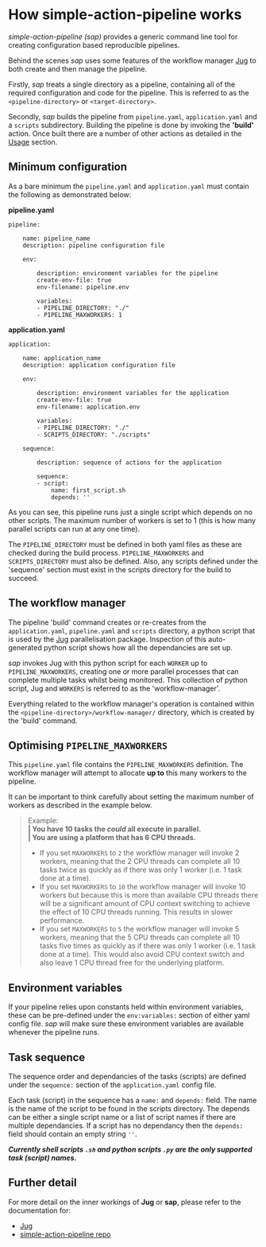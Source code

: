 # How simple-action-pipeline works

*simple-action-pipeline (sap)* provides a generic command line tool for creating configuration based reproducible pipelines.  

Behind the scenes *sap* uses some features of the workflow manager [Jug](https://github.com/luispedro/jug) to both create and then manage the pipeline.  

Firstly, *sap* treats a single directory as a pipeline, containing all of the required configuration and code for the pipeline. This is referred to as the `<pipeline-directory>` or `<target-directory>`.  

Secondly, *sap* builds the pipeline from `pipeline.yaml`, `application.yaml` and a `scripts` subdirectory. Building the pipeline is done by invoking the **'build'** action. Once built there are a number of other actions as detailed in the [Usage](using.md) section.

## Minimum configuration
As a bare minimum the `pipeline.yaml` and `application.yaml` must contain the following as demonstrated below:

**pipeline.yaml**

    pipeline:

        name: pipeline_name
        description: pipeline configuration file

        env:

            description: environment variables for the pipeline
            create-env-file: true
            env-filename: pipeline.env

            variables:
            - PIPELINE_DIRECTORY: "./"
            - PIPELINE_MAXWORKERS: 1

**application.yaml**

    application:

        name: application_name
        description: application configuration file

        env:

            description: environment variables for the application
            create-env-file: true
            env-filename: application.env

            variables:
            - PIPELINE_DIRECTORY: "./"
            - SCRIPTS_DIRECTORY: "./scripts"

        sequence:

            description: sequence of actions for the application

            sequence:
            - script: 
                name: first_script.sh
                depends: ''

As you can see, this pipeline runs just a single script which depends on no other scripts. The maximum number of workers is set to 1 (this is how many parallel scripts can run at any one time).  

The `PIPELINE_DIRECTORY` must be defined in both yaml files as these are checked during the build process. `PIPELINE_MAXWORKERS` and `SCRIPTS_DIRECTORY` must also be defined. Also, any scripts defined under the 'sequence' section must exist in the scripts directory for the build to succeed.

## The workflow manager
The pipeline 'build' command creates or re-creates from the `application.yaml`, `pipeline.yaml` and `scripts` directory, a python script that is used by the [Jug](https://github.com/luispedro/jug) parallelisation package. Inspection of this auto-generated python script shows how all the dependancies are set up.  

*sap* invokes Jug with this python script for each `WORKER` up to `PIPELINE_MAXWORKERS`, creating one or more parallel processes that can complete multiple tasks whilst being monitored. This collection of python script, Jug and `WORKERS` is referred to as the 'workflow-manager'.  

Everything related to the workflow manager's operation is contained within the `<pipeline-directory>/workflow-manager/` directory, which is created by the 'build' command.

## Optimising `PIPELINE_MAXWORKERS`
This `pipeline.yaml` file contains the `PIPELINE_MAXWORKERS` definition. The workflow manager will attempt to allocate **up to** this many workers to the pipeline.  

It can be important to think carefully about setting the maximum number of workers as described in the example below.

> Example:  
> **| You have 10 tasks the *could* all execute in parallel.**  
> **| You are using a platform that has 6 CPU threads.**  
>   * If you set `MAXWORKERS` to `2` the workflow manager will invoke 2 workers, meaning that the 2 CPU threads can complete all 10 tasks twice as quickly as if there was only 1 worker (i.e. 1 task done at a time).  
>   * If you set `MAXWORKERS` to `10` the workflow manager will invoke 10 workers but because this is more than available CPU threads there will be a significant amount of CPU context switching to achieve the effect of 10 CPU threads running. This results in slower performance.  
>   * If you set `MAXWORKERS` to `5` the workflow manager will invoke 5 workers, meaning that the 5 CPU threads can complete all 10 tasks five times as quickly as if there was only 1 worker (i.e. 1 task done at a time). This would also avoid CPU context switch and also leave 1 CPU thread free for the underlying platform.  

## Environment variables
If your pipeline relies upon constants held within environment variables, these can be pre-defined under the `env:variables:` section of either yaml config file. *sap* will make sure these environment variables are available whenever the pipeline runs.  

## Task sequence
The sequence order and dependancies of the tasks (scripts) are defined under the `sequence:` section of the `application.yaml` config file.  

Each task (script) in the sequence has a `name:` and `depends:` field. The name is the name of the script to be found in the scripts directory. The depends can be either a single script name or a list of script names if there are multiple dependancies. If a script has no dependancy then the `depends:` field should contain an empty string `''`.  

***Currently shell scripts `.sh` and python scripts `.py` are the only supported task (script) names.*** 
 

## Further detail
For more detail on the inner workings of **Jug** or **sap**, please refer to the documentation for:  
 - [Jug](https://jug.readthedocs.io/en/latest/)  
 - [simple-action-pipeline repo](https://github.com/antarctica/simple-action-pipeline)    